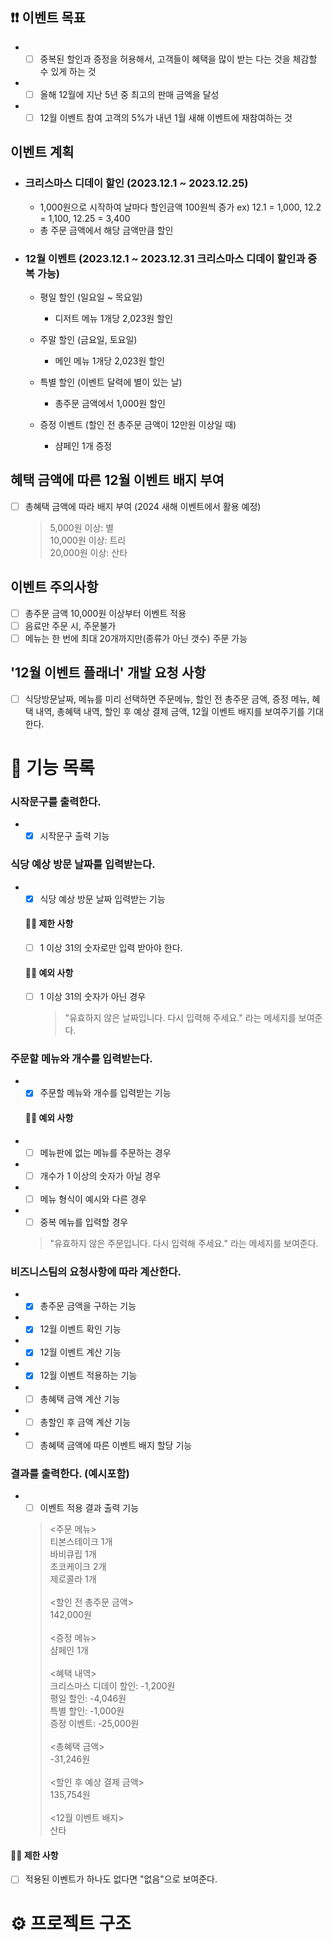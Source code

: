 ## ❗️❗️ 이벤트 목표

- -[ ] 중복된 할인과 증정을 허용해서, 고객들이 혜택을 많이 받는 다는 것을 체감할 수 있게 하는 것
- -[ ] 올해 12월에 지난 5년 중 최고의 판매 금액을 달성
- -[ ] 12월 이벤트 참여 고객의 5%가 내년 1월 새해 이벤트에 재참여하는 것

## 이벤트 계획

- ### 크리스마스 디데이 할인 (2023.12.1 ~ 2023.12.25)

  - 1,000원으로 시작하여 날마다 할인금액 100원씩 증가 ex) 12.1 = 1,000, 12.2 = 1,100, 12.25 = 3,400
  - 총 주문 금액에서 해당 금액만큼 할인

- ### 12월 이벤트 (2023.12.1 ~ 2023.12.31 크리스마스 디데이 할인과 중복 가능)

  - 평일 할인 (일요일 ~ 목요일)

    - 디저트 메뉴 1개당 2,023원 할인

  - 주말 할인 (금요일, 토요일)

    - 메인 메뉴 1개당 2,023원 할인

  - 특별 할인 (이벤트 달력에 별이 있는 날)

    - 총주문 금액에서 1,000원 할인

  - 증정 이벤트 (할인 전 총주문 금액이 12만원 이상일 때)
    - 샴페인 1개 증정

## 혜택 금액에 따른 12월 이벤트 배지 부여

- [ ] 총혜택 금액에 따라 배지 부여 (2024 새해 이벤트에서 활용 예정)
  > 5,000원 이상: 별 <br>
  > 10,000원 이상: 트리 <br>
  > 20,000원 이상: 산타

## 이벤트 주의사항

- [ ] 총주문 금액 10,000원 이상부터 이벤트 적용
- [ ] 음료만 주문 시, 주문불가
- [ ] 메뉴는 한 번에 최대 20개까지만(종류가 아닌 갯수) 주문 가능

## '12월 이벤트 플래너' 개발 요청 사항

- [ ] 식당방문날짜, 메뉴를 미리 선택하면
      주문메뉴, 할인 전 총주문 금액, 증정 메뉴, 혜택 내역, 총혜택 내역, 할인 후 예상 결제 금액,
      12월 이벤트 배지를 보여주기를 기대한다.

# 🚀 기능 목록

### 시작문구를 출력한다.

- - [x] 시작문구 출력 기능

### 식당 예상 방문 날짜를 입력받는다.

- -[x] 식당 예상 방문 날짜 입력받는 기능
  #### 🙆🏻 제한 사항
  - [ ] 1 이상 31의 숫자로만 입력 받아야 한다.
  #### 🙅🏻 예외 사항
  - [ ] 1 이상 31의 숫자가 아닌 경우
    > "유효하지 않은 날짜입니다. 다시 입력해 주세요." 라는 메세지를 보여준다.

### 주문할 메뉴와 개수를 입력받는다.

- -[x] 주문할 메뉴와 개수를 입력받는 기능
  #### 🙅🏻 예외 사항
- -[ ] 메뉴판에 없는 메뉴를 주문하는 경우
- -[ ] 개수가 1 이상의 숫자가 아닐 경우
- -[ ] 메뉴 형식이 예시와 다른 경우
- -[ ] 중복 메뉴를 입력할 경우
  > "유효하지 않은 주문입니다. 다시 입력해 주세요." 라는 메세지를 보여준다.

### 비즈니스팀의 요청사항에 따라 계산한다.

- -[x] 총주문 금액을 구하는 기능
- -[x] 12월 이벤트 확인 기능
- -[x] 12월 이벤트 계산 기능
- -[x] 12월 이벤트 적용하는 기능
- -[ ] 총혜택 금액 계산 기능
- -[ ] 총할인 후 금액 계산 기능
- -[ ] 총혜택 금액에 따른 이벤트 배지 할당 기능

### 결과를 출력한다. (예시포함)

- -[ ] 이벤트 적용 결과 출력 기능
  > <주문 메뉴> <br>
  > 티본스테이크 1개 <br>
  > 바비큐립 1개 <br>
  > 초코케이크 2개<br>
  > 제로콜라 1개<br><br>
  > <할인 전 총주문 금액><br>
  > 142,000원<br><br>
  > <증정 메뉴><br>
  > 샴페인 1개<br><br>
  > <혜택 내역><br>
  > 크리스마스 디데이 할인: -1,200원<br>
  > 평일 할인: -4,046원<br>
  > 특별 할인: -1,000원<br>
  > 증정 이벤트: -25,000원<br><br>
  > <총혜택 금액><br>
  > -31,246원<br><br>
  > <할인 후 예상 결제 금액><br>
  > 135,754원<br><br>
  > <12월 이벤트 배지><br>
  > 산타

#### 🙆🏻 제한 사항

- [ ] 적용된 이벤트가 하나도 없다면 "없음"으로 보여준다.

# ⚙️ 프로젝트 구조
